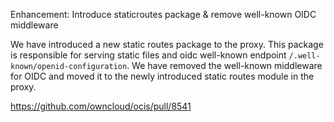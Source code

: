 Enhancement: Introduce staticroutes package & remove well-known OIDC middleware

We have introduced a new static routes package to the proxy. This package
is responsible for serving static files and oidc well-known endpoint `/.well-known/openid-configuration`.
We have removed the well-known middleware for OIDC and moved it
to the newly introduced static routes module in the proxy.

https://github.com/owncloud/ocis/pull/8541
